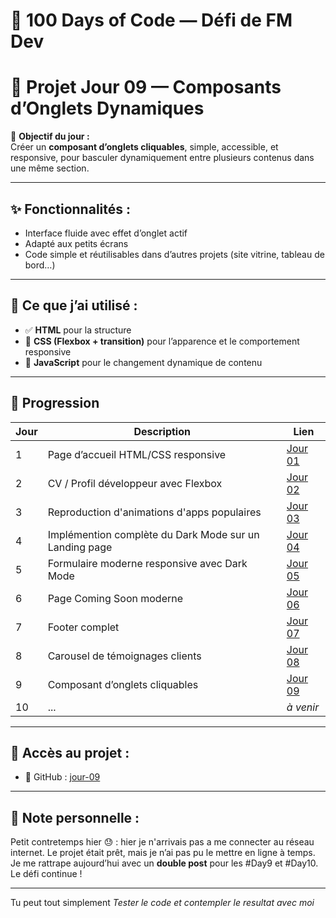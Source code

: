# 🚀 100 Days of Code — Défi de FM Dev
# 🧩 Projet Jour 09 — Composants d’Onglets Dynamiques

🎯 **Objectif du jour :**  
Créer un **composant d’onglets cliquables**, simple, accessible, et responsive, pour basculer dynamiquement entre plusieurs contenus dans une même section.

---

## ✨ Fonctionnalités :
- Interface fluide avec effet d’onglet actif
- Adapté aux petits écrans
- Code simple et réutilisables dans d’autres projets (site vitrine, tableau de bord…)

---

## 🔧 Ce que j’ai utilisé :
- ✅ **HTML** pour la structure
- 🎨 **CSS (Flexbox + transition)** pour l’apparence et le comportement responsive
- 🧠 **JavaScript** pour le changement dynamique de contenu

---

## 📅 Progression

| Jour | Description | Lien |
|------|-------------|------|
| 1 | Page d’accueil HTML/CSS responsive | [Jour 01](./jour-01) |
| 2 | CV / Profil développeur avec Flexbox | [Jour 02](./jour-02) |
| 3 | Reproduction d'animations d'apps populaires | [Jour 03](./jour-03) |
| 4 | Implémention complète du Dark Mode sur un Landing page | [Jour 04](./jour-04) |
| 5 | Formulaire moderne responsive avec Dark Mode | [Jour 05](./jour-05) |
| 6 | Page Coming Soon moderne | [Jour 06](./jour-06) |
| 7 | Footer complet | [Jour 07](./jour-07) |
| 8 | Carousel de témoignages clients | [Jour 08](./jour-08) |
| 9 | Composant d’onglets cliquables | [Jour 09](./jour-09) |
| 10 | ... | _à venir_ |

---

## 📂 Accès au projet :
- 🔗 GitHub : [jour-09](https://github.com/franckmanichedev/-100DaysOfCode/tree/main/jour-09)

---

## 📅 Note personnelle :
Petit contretemps hier 😓 : hier je n'arrivais pas a me connecter au réseau internet. Le projet était prêt, mais je n’ai pas pu le mettre en ligne à temps.  
Je me rattrape aujourd’hui avec un **double post** pour les #Day9 et #Day10. Le défi continue !

---

Tu peut tout simplement _Tester le code et contempler le resultat avec moi_